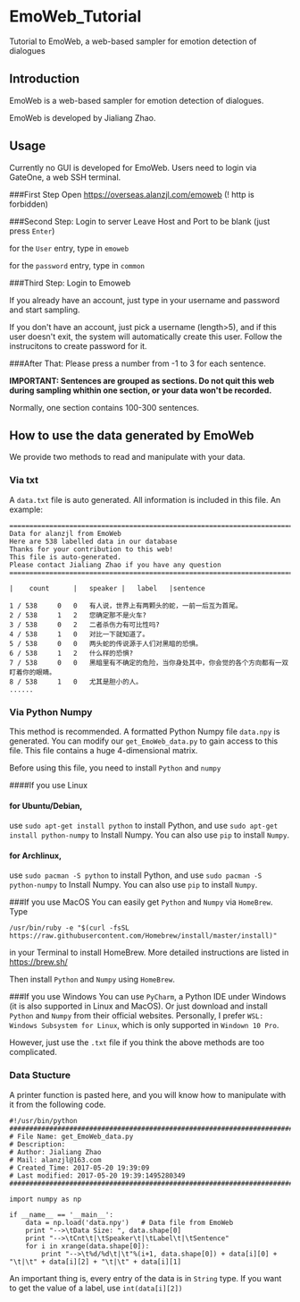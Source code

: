 # EmoWeb_Tutorial
Tutorial to EmoWeb, a web-based sampler for emotion detection of dialogues

## Introduction
EmoWeb is a web-based sampler for emotion detection of dialogues.

EmoWeb is developed by Jialiang Zhao.

## Usage
Currently no GUI is developed for EmoWeb. Users need to login via GateOne, a web SSH terminal. 

###First Step
Open https://overseas.alanzjl.com/emoweb 
        	(! http is forbidden)

###Second Step: Login to server
Leave Host and Port to be blank (just press ```Enter```)

for the ```User``` entry, type in ```emoweb```

for the ```password``` entry, type in ```common```

###Third Step: Login to Emoweb

If you already have an account, just type in your username and password and start sampling.

If you don't have an account, just pick a username (length>5), and if this user doesn't exit, the system will automatically create this user. Follow the instrucitons to create password for it.

###After That:
Please press a number from -1 to 3 for each sentence.

**IMPORTANT: Sentences are grouped as sections. Do not quit this web during sampling whithin one section, or your data won't be recorded.**

Normally, one section contains 100-300 sentences.

## How to use the data generated by EmoWeb
We provide two methods to read and manipulate with your data.

### Via txt
A ```data.txt``` file is auto generated. All information is included in this file.
An example:
```
================================================================================ 
Data for alanzjl from EmoWeb
Here are 538 labelled data in our database
Thanks for your contribution to this web! 
This file is auto-generated. 
Please contact Jialiang Zhao if you have any question 
================================================================================ 

|    count		|	speaker	|	label	|sentence

1 / 538		0	0	有人说，世界上有两颗头的蛇，一前一后互为首尾。
2 / 538		1	2	您确定那不是火车?
3 / 538		0	2	二者杀伤力有可比性吗?
4 / 538		1	0	对比一下就知道了。
5 / 538		0	0	两头蛇的传说源于人们对黑暗的恐惧。
6 / 538		1	2	什么样的恐惧?
7 / 538		0	0	黑暗里有不确定的危险，当你身处其中，你会觉的各个方向都有一双盯着你的眼睛。
8 / 538		1	0	尤其是胆小的人。
......

```



### Via Python Numpy
This method is recommended. A formatted Python Numpy file ```data.npy``` is generated. You can modify our ```get_EmoWeb_data.py``` to gain access to this file. This file contains a huge 4-dimensional matrix.

Before using this file, you need to install ```Python``` and ```numpy```

####If you use Linux
#### for Ubuntu/Debian,
use ```sudo apt-get install python``` to install Python, and use ```sudo apt-get install python-numpy``` to Install Numpy. You can also use ```pip``` to install ```Numpy```.

#### for Archlinux,
use ```sudo pacman -S python``` to install Python, and use ```sudo pacman -S python-numpy``` to Install Numpy. You can also use ```pip``` to install ```Numpy```.

###If you use MacOS
You can easily get ```Python``` and ```Numpy``` via ```HomeBrew```. Type
```
/usr/bin/ruby -e "$(curl -fsSL https://raw.githubusercontent.com/Homebrew/install/master/install)"
```
in your Terminal to install HomeBrew. More detailed instructions are listed in https://brew.sh/

Then install ```Python``` and ```Numpy``` using ```HomeBrew```.

###If you use Windows
You can use ```PyCharm```, a Python IDE under Windows (it is also supported in Linux and MacOS). Or just download and install ```Python``` and ```Numpy``` from their official websites.
Personally, I prefer ```WSL: Windows Subsystem for Linux```, which is only supported in ```Windown 10 Pro```.

However, just use the ```.txt``` file if you think the above methods are too complicated.

### Data Stucture
A printer function is pasted here, and you will know how to manipulate with it from the following code.

```
#!/usr/bin/python
#########################################################################
# File Name: get_EmoWeb_data.py
# Description: 
# Author: Jialiang Zhao
# Mail: alanzjl@163.com
# Created_Time: 2017-05-20 19:39:09
# Last modified: 2017-05-20 19:39:1495280349
#########################################################################

import numpy as np

if __name__ == '__main__':
    data = np.load('data.npy')   # Data file from EmoWeb
    print "-->\tData Size: ", data.shape[0]
    print "-->\tCnt\t|\tSpeaker\t|\tLabel\t|\tSentence"
    for i in xrange(data.shape[0]):
        print "-->\t%d/%d\t|\t"%(i+1, data.shape[0]) + data[i][0] + "\t|\t" + data[i][2] + "\t|\t" + data[i][1]

```

An important thing is, every entry of the data is in ```String``` type. If you want to get the value of a label, use ```int(data[i][2])```
